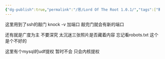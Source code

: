 ```yaml
---
{"dg-publish":true,"permalink":"/思/Lord Of The Root 1.0.1/","tags":["靶场","oscp","vulnhub"]}
---
```



这里用到了ssh的敲门 knock -v 加端口 敲完门就会有新的端口

还有就是广度为主 不要深究 太沉迷三张照片是否藏着内容 忘记看robots.txt 这个是个不好的 

这里有个mysql的udf提权 暂时不会 只会内核提权